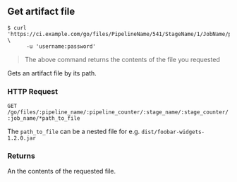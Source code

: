 ## Get artifact file

```shell
$ curl 'https://ci.example.com/go/files/PipelineName/541/StageName/1/JobName/path/to/file' \
      -u 'username:password'
```

> The above command returns the contents of the file you requested

Gets an artifact file by its path.

### HTTP Request

`GET /go/files/:pipeline_name/:pipeline_counter/:stage_name/:stage_counter/:job_name/*path_to_file`

<aside class="notice">
  The <code>path_to_file</code> can be a nested file for e.g. <code>dist/foobar-widgets-1.2.0.jar</code>
</aside>

### Returns

An the contents of the requested file.
